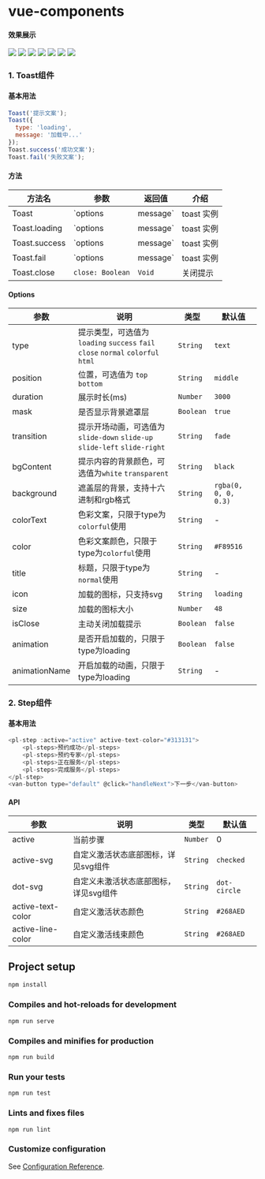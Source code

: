 # vue-components

#### 效果展示
![](https://user-gold-cdn.xitu.io/2019/5/23/16ae353e96ecfaf7?w=416&h=740&f=png&s=28898)
![](https://user-gold-cdn.xitu.io/2019/5/23/16ae3eefb99dcb9c?w=381&h=672&f=gif&s=114076)
![](https://user-gold-cdn.xitu.io/2019/5/23/16ae35430e58923b?w=413&h=733&f=gif&s=73782)
![](https://user-gold-cdn.xitu.io/2019/5/23/16ae35467c7af239?w=413&h=733&f=gif&s=32598)
![](https://user-gold-cdn.xitu.io/2019/5/23/16ae3eff314deb33?w=381&h=672&f=gif&s=44496)
![](https://user-gold-cdn.xitu.io/2019/5/23/16ae3e51d3029b72?w=361&h=642&f=gif&s=49481)
![](https://user-gold-cdn.xitu.io/2019/5/23/16ae3e5553970921?w=361&h=642&f=gif&s=1201931)

### 1. Toast组件
#### 基本用法
```js
Toast('提示文案');
Toast({
  type: 'loading',
  message: '加载中...'
});
Toast.success('成功文案');
Toast.fail('失败文案');
```

#### 方法
|       方法名      |          参数        |    返回值  |      介绍      |
|----------------|----------------------|------------|----------------|
| Toast          | `options | message`  | toast 实例 | 展示提示       |
| Toast.loading  | `options | message`  | toast 实例 | 展示加载提示   |
| Toast.success  | `options | message`  | toast 实例 | 展示成功提示   |
| Toast.fail     | `options | message`  | toast 实例 | 展示失败提示   |
| Toast.close    | `close: Boolean`     | `Void`     | 关闭提示       |

#### Options
|       参数    |                                   说明                                   |   类型   | 默认值 |
|---------------|--------------------------------------------------------------------------|----------|--------|
| type     |提示类型，可选值为`loading` `success` `fail` `close` `normal` `colorful` `html`| `String` | `text` |
| position | 位置，可选值为 `top bottom`                    |  `String`  | `middle`   |
| duration | 展示时长(ms)                                   |  `Number`  | `3000`     |
| mask     | 是否显示背景遮罩层                             |  `Boolean` | `true`     |
|transition| 提示开场动画，可选值为`slide-down` `slide-up` `slide-left` `slide-right` |  `String`    | `fade`    |
| bgContent| 提示内容的背景颜色，可选值为`white` `transparent`|  `String`  | `black`    |
|background| 遮盖层的背景，支持十六进制和rgb格式            |  `String`  |  `rgba(0, 0, 0, 0.3)`  |
| colorText| 色彩文案，只限于type为`colorful`使用           |  `String`  | -          |
| color    | 色彩文案颜色，只限于type为`colorful`使用       |  `String`  | `#F89516`  |
| title    | 标题，只限于type为`normal`使用                 |  `String`  | -          |
| icon     | 加载的图标，只支持svg                          |  `String`  | `loading`  |
| size     | 加载的图标大小                                 |  `Number`  | `48`       |
| isClose  | 主动关闭加载提示                               |  `Boolean` | `false`    |
| animation| 是否开启加载的，只限于type为loading            |  `Boolean` | `false`    |
| animationName| 开启加载的动画，只限于type为loading        |  `String`  | -          |

### 2. Step组件
#### 基本用法
```js
<pl-step :active="active" active-text-color="#313131">
    <pl-steps>预约成功</pl-steps>
    <pl-steps>预约专家</pl-steps>
    <pl-steps>正在服务</pl-steps>
    <pl-steps>完成服务</pl-steps>
</pl-step>
<van-button type="default" @click="handleNext">下一步</van-button>
```
#### API
|       参数      |         说明        |    类型  |      默认值    |
|-----------------|---------------------|----------|----------------|
| active            | 当前步骤                         | `Number` | 0       |
| active-svg        | 自定义激活状态底部图标，详见svg组件  | `String` | `checked`   |
| dot-svg           | 自定义未激活状态底部图标，详见svg组件| `String` | `dot-circle`|
| active-text-color | 自定义激活状态颜色               | `String` | `#268AED`   |
| active-line-color | 自定义激活线束颜色               | `String` | `#268AED`   |

## Project setup
```
npm install
```

### Compiles and hot-reloads for development
```
npm run serve
```

### Compiles and minifies for production
```
npm run build
```

### Run your tests
```
npm run test
```

### Lints and fixes files
```
npm run lint
```

### Customize configuration
See [Configuration Reference](https://cli.vuejs.org/config/).
